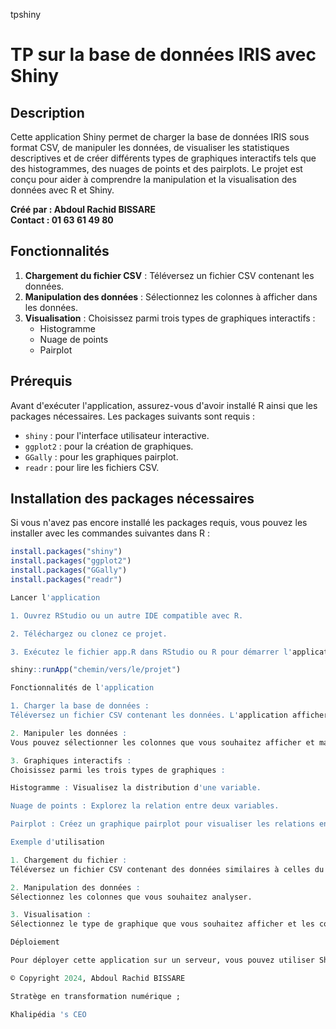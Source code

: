 tpshiny

# TP sur la base de données IRIS avec Shiny

## Description

Cette application Shiny permet de charger la base de données IRIS sous format CSV, de manipuler les données, de visualiser les statistiques descriptives et de créer différents types de graphiques interactifs tels que des histogrammes, des nuages de points et des pairplots. Le projet est conçu pour aider à comprendre la manipulation et la visualisation des données avec R et Shiny.

**Créé par : Abdoul Rachid BISSARE**  
**Contact : 01 63 61 49 80**

## Fonctionnalités

1. **Chargement du fichier CSV** : Téléversez un fichier CSV contenant les données.
2. **Manipulation des données** : Sélectionnez les colonnes à afficher dans les données.
3. **Visualisation** : Choisissez parmi trois types de graphiques interactifs :
   - Histogramme
   - Nuage de points
   - Pairplot

## Prérequis

Avant d'exécuter l'application, assurez-vous d'avoir installé R ainsi que les packages nécessaires. Les packages suivants sont requis :
- `shiny` : pour l'interface utilisateur interactive.
- `ggplot2` : pour la création de graphiques.
- `GGally` : pour les graphiques pairplot.
- `readr` : pour lire les fichiers CSV.

## Installation des packages nécessaires

Si vous n'avez pas encore installé les packages requis, vous pouvez les installer avec les commandes suivantes dans R :

```r
install.packages("shiny")
install.packages("ggplot2")
install.packages("GGally")
install.packages("readr")

Lancer l'application

1. Ouvrez RStudio ou un autre IDE compatible avec R.

2. Téléchargez ou clonez ce projet.

3. Exécutez le fichier app.R dans RStudio ou R pour démarrer l'application Shiny.

shiny::runApp("chemin/vers/le/projet")

Fonctionnalités de l'application

1. Charger la base de données :
Téléversez un fichier CSV contenant les données. L'application affichera un aperçu des données et des statistiques descriptives.

2. Manipuler les données :
Vous pouvez sélectionner les colonnes que vous souhaitez afficher et manipuler.

3. Graphiques interactifs :
Choisissez parmi les trois types de graphiques :

Histogramme : Visualisez la distribution d'une variable.

Nuage de points : Explorez la relation entre deux variables.

Pairplot : Créez un graphique pairplot pour visualiser les relations entre toutes les paires de variables.

Exemple d'utilisation

1. Chargement du fichier :
Téléversez un fichier CSV contenant des données similaires à celles du dataset IRIS.

2. Manipulation des données :
Sélectionnez les colonnes que vous souhaitez analyser.

3. Visualisation :
Sélectionnez le type de graphique que vous souhaitez afficher et les colonnes correspondantes.

Déploiement

Pour déployer cette application sur un serveur, vous pouvez utiliser ShinyApps.io ou un serveur Shiny privé.

© Copyright 2024, Abdoul Rachid BISSARE 

Stratège en transformation numérique ; 

Khalipédia 's CEO 
